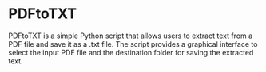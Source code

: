 # PDFtoTXT
PDFtoTXT is a simple Python script that allows users to extract text from a PDF file and save it as a .txt file. The script provides a graphical interface to select the input PDF file and the destination folder for saving the extracted text.
